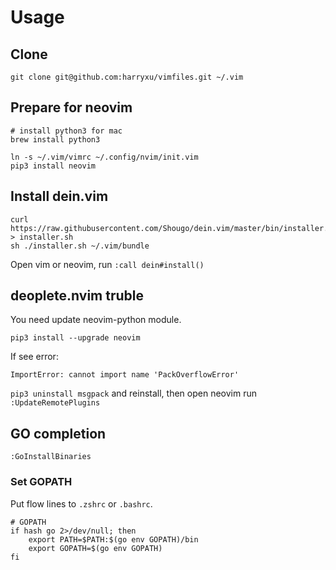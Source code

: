 # Usage

## Clone

    git clone git@github.com:harryxu/vimfiles.git ~/.vim

## Prepare for neovim

```shell
# install python3 for mac
brew install python3

ln -s ~/.vim/vimrc ~/.config/nvim/init.vim
pip3 install neovim
```

## Install dein.vim

```shell
curl https://raw.githubusercontent.com/Shougo/dein.vim/master/bin/installer.sh > installer.sh
sh ./installer.sh ~/.vim/bundle
```

Open vim or neovim, run `:call dein#install()`

## deoplete.nvim truble


You need update neovim-python module.

	pip3 install --upgrade neovim

If see error:

	ImportError: cannot import name 'PackOverflowError'

`pip3 uninstall msgpack` and reinstall, then open neovim run `:UpdateRemotePlugins`

## GO completion

    :GoInstallBinaries 

### Set GOPATH

Put flow lines to `.zshrc` or `.bashrc`.

    # GOPATH
    if hash go 2>/dev/null; then
        export PATH=$PATH:$(go env GOPATH)/bin
        export GOPATH=$(go env GOPATH)
    fi


